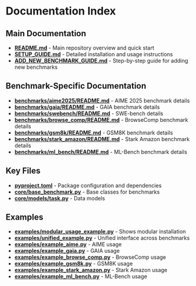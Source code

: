 # Documentation Index

## Main Documentation

- **[README.md](README.md)** - Main repository overview and quick start
- **[SETUP_GUIDE.md](SETUP_GUIDE.md)** - Detailed installation and usage instructions
- **[ADD_NEW_BENCHMARK_GUIDE.md](ADD_NEW_BENCHMARK_GUIDE.md)** - Step-by-step guide for adding new benchmarks

## Benchmark-Specific Documentation

- **[benchmarks/aime2025/README.md](benchmarks/aime2025/README.md)** - AIME 2025 benchmark details
- **[benchmarks/gaia/README.md](benchmarks/gaia/README.md)** - GAIA benchmark details
- **[benchmarks/swebench/README.md](benchmarks/swebench/README.md)** - SWE-bench details
- **[benchmarks/browse_comp/README.md](benchmarks/browse_comp/README.md)** - BrowseComp benchmark details
- **[benchmarks/gsm8k/README.md](benchmarks/gsm8k/README.md)** - GSM8K benchmark details
- **[benchmarks/stark_amazon/README.md](benchmarks/stark_amazon/README.md)** - Stark Amazon benchmark details
- **[benchmarks/ml_bench/README.md](benchmarks/ml_bench/README.md)** - ML-Bench benchmark details

## Key Files

- **[pyproject.toml](pyproject.toml)** - Package configuration and dependencies
- **[core/base_benchmark.py](core/base_benchmark.py)** - Base classes for benchmarks
- **[core/models/task.py](core/models/task.py)** - Data models

## Examples

- **[examples/modular_usage_example.py](examples/modular_usage_example.py)** - Shows modular installation
- **[examples/unified_example.py](examples/unified_example.py)** - Unified interface across benchmarks
- **[examples/example_aime.py](examples/example_aime.py)** - AIME usage
- **[examples/example_gaia.py](examples/example_gaia.py)** - GAIA usage
- **[examples/example_browse_comp.py](examples/example_browse_comp.py)** - BrowseComp usage
- **[examples/example_gsm8k.py](examples/example_gsm8k.py)** - GSM8K usage
- **[examples/example_stark_amazon.py](examples/example_stark_amazon.py)** - Stark Amazon usage
- **[examples/example_ml_bench.py](examples/example_ml_bench.py)** - ML-Bench usage
